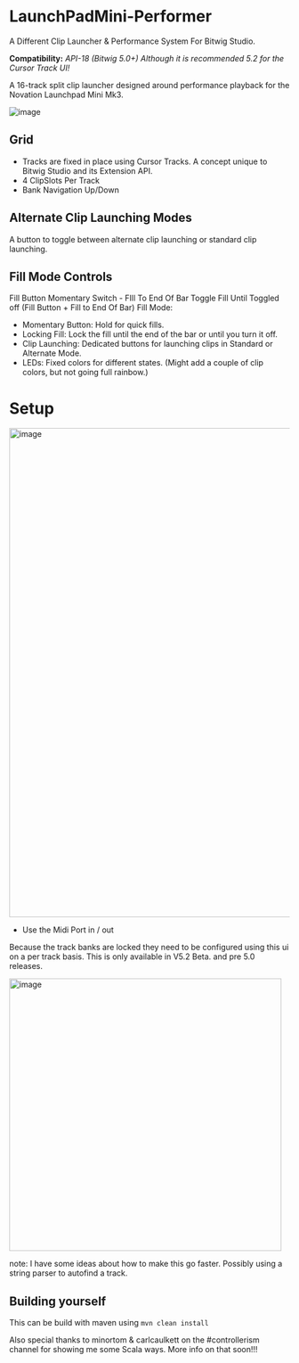 # LaunchPadMini-Performer
A Different Clip Launcher &amp; Performance System For Bitwig Studio.

**Compatibility:** _API-18 (Bitwig 5.0+) Although it is recommended 5.2 for the Cursor Track UI!_

A 16-track split clip launcher designed around performance playback for the Novation Launchpad Mini Mk3.

![image](https://github.com/kirkwoodwest/LaunchPadMinimk3-Performer/assets/6645471/a7bee8d2-9a2b-405f-b46a-c364693284d8)


## Grid    
- Tracks are fixed in place using Cursor Tracks. A concept unique to Bitwig Studio and its Extension API.
- 4 ClipSlots Per Track
- Bank Navigation Up/Down

## Alternate Clip Launching Modes
A button to toggle between alternate clip launching or standard clip launching.

## Fill Mode Controls
Fill Button Momentary Switch -
FIll To End Of Bar Toggle
Fill Until Toggled off (Fill Button + Fill to End Of Bar)
Fill Mode:
- Momentary Button: Hold for quick fills.
- Locking Fill: Lock the fill until the end of the bar or until you turn it off.
- Clip Launching: Dedicated buttons for launching clips in Standard or Alternate Mode.
- LEDs: Fixed colors for different states. (Might add a couple of clip colors, but not going full rainbow.)


# Setup
<img width="878" alt="image" src="https://github.com/kirkwoodwest/LaunchPadMinimk3-Performer/assets/6645471/206ca823-ccd1-4359-ac8e-cd10cf1bbe73">

- Use the Midi Port in / out

Because the track banks are locked they need to be configured using this ui on a per track basis. This is only available in V5.2 Beta. and pre 5.0 releases. 

<img width="489" alt="image" src="https://github.com/kirkwoodwest/LaunchPadMinimk3-Performer/assets/6645471/d3a9c894-261a-49f5-9956-79dbdd4e684a">

note: I have some ideas about how to make this go faster. Possibly using a string parser to autofind a track.

## Building yourself
This can be build with maven using `mvn clean install`

Also special thanks to minortom & carlcaulkett on the #controllerism channel for showing me some Scala ways. More info on that soon!!!
